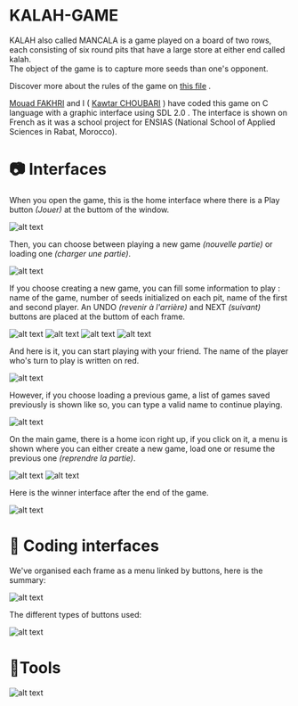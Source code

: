 # KALAH-GAME
KALAH also called MANCALA is a game played on a board of two rows, each consisting of six round pits that have a 
large store at either end called kalah.  
The object of the game is to capture more seeds than one's opponent.

Discover more about the rules of the game on [this file](https://github.com/choubari/KALAH-GAME/blob/master/rules.txt) .

[Mouad FAKHRI](https://github.com/moadfakhri) and I ( [Kawtar CHOUBARI](https://github.com/choubari) ) have coded this game on C language with a graphic interface using SDL 2.0 .
The interface is shown on French as it was a school project for ENSIAS (National School of Applied Sciences in Rabat, Morocco).


# :camera: Interfaces

When you open the game, this is the home interface where there is a Play button *(Jouer)* at the buttom of the window. 

![alt text](images/outputs/home.PNG)

Then, you can choose between playing a new game *(nouvelle partie)* or loading one *(charger une partie)*.

![alt text](images/outputs/choice.PNG)

If you choose creating a new game, you can fill some information to play : name of the game, number of seeds initialized on each pit, name of the first and second player.
An UNDO *(revenir à l'arrière)* and NEXT *(suivant)* buttons are placed at the buttom of each frame.

![alt text](images/outputs/JEU.PNG)
![alt text](images/outputs/nbpieces.PNG)
![alt text](images/outputs/player1.PNG)
![alt text](images/outputs/player2.PNG)

And here is it, you can start playing with your friend. The name of the player who's turn to play is written on red.

![alt text](images/outputs/board.PNG)

However, if you choose loading a previous game, a list of games saved previously is shown like so, you can type a valid name to continue playing.

![alt text](images/outputs/loadgame.PNG)

On the main game, there is a home icon right up, if you click on it, a menu is shown where you can either create a new game, load one or resume the previous one *(reprendre la partie)*.

![alt text](images/outputs/UNDO.PNG)
![alt text](images/outputs/reprendre.PNG)

Here is the winner interface after the end of the game.

![alt text](images/outputs/WINNER.PNG)


# :iphone: Coding interfaces

We've organised each frame as a menu linked by buttons, here is the summary:

![alt text](images/outputs/11.PNG)

The different types of buttons used:

![alt text](images/outputs/22.PNG)


# :wrench:Tools

![alt text](images/tools.png)


